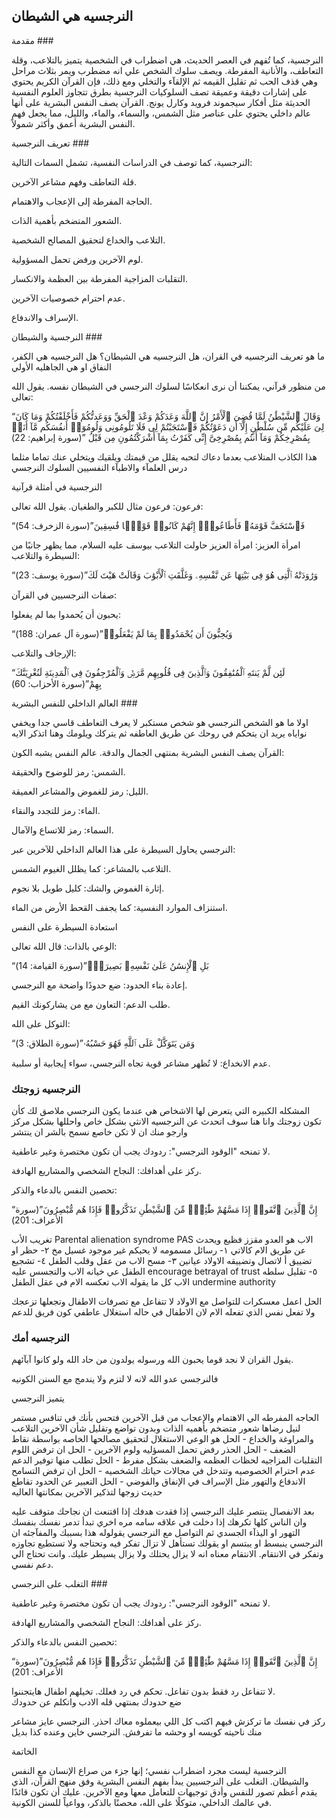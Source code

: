 ## النرجسيه هي الشيطان

مقدمة ###

النرجسية، كما تُفهم في العصر الحديث، هي اضطراب في الشخصية يتميز بالتلاعب، وقلة التعاطف، والأنانية المفرطة. ويصف سلوك الشخص علي انه مضطرب ويمر بثلاث مراحل وهي قذف الحب ثم تقليل القيمه ثم الإلقآء والتخلي ومع ذلك، فإن القرآن الكريم يحتوي على إشارات دقيقة وعميقة تصف السلوكيات النرجسية بطرق تتجاوز العلوم النفسية الحديثة مثل أفكار سيجموند فرويد وكارل يونج. القرآن يصف النفس البشرية على أنها عالم داخلي يحتوي على عناصر مثل الشمس، والسماء، والماء، والليل، مما يجعل فهم النفس البشرية أعمق وأكثر شمولاً.


تعريف النرجسية ###

النرجسية، كما توصف في الدراسات النفسية، تشمل السمات التالية:

قلة التعاطف وفهم مشاعر الآخرين.

الحاجة المفرطة إلى الإعجاب والاهتمام.

الشعور المتضخم بأهمية الذات.

التلاعب والخداع لتحقيق المصالح الشخصية.

لوم الآخرين ورفض تحمل المسؤولية.

التقلبات المزاجية المفرطة بين العظمة والانكسار.

عدم احترام خصوصيات الآخرين.

الإسراف والاندفاع.


النرجسية والشيطان ###

ما هو تعريف النرجسيه في القران، هل النرجسيه هي الشيطان؟ هل النرجسيه هي الكفر، النفاق او هي الجاهليه الأولي


من منظور قرآني، يمكننا أن نرى انعكاسًا لسلوك النرجسي في الشيطان نفسه. يقول الله تعالى:

“وَقَالَ ٱلشَّيْطَٰنُ لَمَّا قُضِىَ ٱلْأَمْرُ إِنَّ ٱللَّهَ وَعَدَكُمْ وَعْدَ ٱلْحَقِّ وَوَعَدتُّكُمْ فَأَخْلَفْتُكُمْ وَمَا كَانَ لِىَ عَلَيْكُم مِّن سُلْطَٰنٍ إِلَّآ أَن دَعَوْتُكُمْ فَٱسْتَجَبْتُمْ لِى فَلَا تَلُومُونِى وَلُومُوٓا۟ أَنفُسَكُم مَّآ أَنَا۠ بِمُصْرِخِكُمْ وَمَآ أَنتُم بِمُصْرِخِىَّ إِنِّى كَفَرْتُ بِمَآ أَشْرَكْتُمُونِ مِن قَبْلُ ”(سورة إبراهيم: 22)

هذا الكاذب المتلاعب بعدما دعاك لتحبه يقلل من قيمتك ويلقيك ويتخلي عنك تماما مثلما درس العلمآء والاطبآء النفسيين السلوك النرجسي


النرجسية في أمثلة قرآنية

فرعون:
فرعون مثال للكبر والطغيان. يقول الله تعالى:

“فَٱسْتَخَفَّ قَوْمَهُۥ فَأَطَاعُوهُۚ إِنَّهُمْ كَانُوا۟ قَوْمًۭا فَٰسِقِينَ”(سورة الزخرف: 54)

امرأة العزيز:
امرأة العزيز حاولت التلاعب بيوسف عليه السلام، مما يظهر جانبًا من السيطرة والتلاعب:

“وَرَٰوَدَتْهُ ٱلَّتِى هُوَ فِى بَيْتِهَا عَن نَّفْسِهِۦ وَغَلَّقَتِ ٱلْأَبْوَٰبَ وَقَالَتْ هَيْتَ لَكَ”(سورة يوسف: 23)

صفات النرجسيين في القرآن:

يحبون أن يُحمدوا بما لم يفعلوا:

“وَيُحِبُّونَ أَن يُحْمَدُوا۟ بِمَا لَمْ يَفْعَلُوا۟”(سورة آل عمران: 188)

الإرجاف والتلاعب:

“لَئِن لَّمْ يَنتَهِ ٱلْمُنَٰفِقُونَ وَٱلَّذِينَ فِى قُلُوبِهِم مَّرَضٌۭ وَٱلْمُرْجِفُونَ فِى ٱلْمَدِينَةِ لَنُغْرِيَنَّكَ بِهِمْ”(سورة الأحزاب: 60)



العالم الداخلي للنفس البشرية ###

اولا ما هو الشخص النرجسي هو شخص مستكبر لا يعرف التعاطف قاسي جدا ويخفي نواياه يريد ان يتحكم في روحك عن طريق العاطفه ثم يتركك ويلومك وهنا اتذكر الايه 

القرآن يصف النفس البشرية بمنتهى الجمال والدقة. عالم النفس يشبه الكون:

الشمس: رمز للوضوح والحقيقة.

الليل: رمز للغموض والمشاعر العميقة.

الماء: رمز للتجدد والنقاء.

السماء: رمز للاتساع والآمال.

النرجسي يحاول السيطرة على هذا العالم الداخلي للآخرين عبر:

التلاعب بالمشاعر: كما يظلل الغيوم الشمس.

إثارة الغموض والشك: كليل طويل بلا نجوم.

استنزاف الموارد النفسية: كما يجفف القحط الأرض من الماء.

استعادة السيطرة على النفس

الوعي بالذات:
قال الله تعالى:

“بَلِ ٱلْإِنسَٰنُ عَلَىٰ نَفْسِهِۦ بَصِيرَةٌۭ”(سورة القيامة: 14)

إعادة بناء الحدود:
ضع حدودًا واضحة مع النرجسي.

طلب الدعم:
التعاون مع من يشاركونك القيم.

التوكل على الله:

“وَمَن يَتَوَكَّلْ عَلَى ٱللَّهِ فَهُوَ حَسْبُهُۥ”(سورة الطلاق: 3)

عدم الانخداع:
لا تُظهر مشاعر قوية تجاه النرجسي، سواء إيجابية أو سلبية.

### النرجسيه زوجتك


المشكله الكبيره التي يتعرض لها الاشخاص هي عندما يكون النرجسي ملاصق لك كأن تكون زوجتك وانا هنا سوف اتحدث عن النرجسيه الانثي بشكل خاص واحللها بشكل مركز
وارجو منك ان 
لا تكن خاصع نسمح بالشر ان ينتشر 

لا تمنحه "الوقود النرجسي":
ردودك يجب أن تكون مختصرة وغير عاطفية.

ركز على أهدافك:
النجاح الشخصي والمشاريع الهادفة.

تحصين النفس بالدعاء والذكر:

“إِنَّ ٱلَّذِينَ ٱتَّقَوا۟ إِذَا مَسَّهُمْ طَٰٓئِفٌۭ مِّنَ ٱلشَّيْطَٰنِ تَذَكَّرُوا۟ فَإِذَا هُم مُّبْصِرُونَ”(سورة الأعراف: 201)



تغريب الأب 
Parental alienation syndrome PAS
الاب هو العدو مقزز فظيع  ويحدث عن طريق الام كالاتي 
١- رسائل مسمومه لا يحبكم غير موجود غسيل مخ
٢- حظر او تضييق أ لاتصال وتضييقه الاولاد عيانين 
٣- مسح الاب من عقل وقلب الطفل 
٤- تشجيع الطفل عي خيانه الاب والتجسس عليه encourage betrayal of trust 
٥- تقليل سلطه الاب كل ما يقوله الاب تعكسه الام في عقل الطفل undermine authority

الحل 
اعمل معسكرات للتواصل مع الاولاد 
لا تتفاعل مع تصرفات الاطفال وتجعلها تزعجك ولا تفعل نفس الذي تفعله الام لان الاطفال في حاله استغلال عاطفي 
كون فريق للدعم 



### النرجسيه أمك

يقول القران 
لا نجد قوما يحبون الله ورسوله يولدون من حاد الله ولو كانوا آبآئهم. 


فالنرجسي عدو الله لانه لا لتزم ولا يندمج مع السنن الكونيه


يتميز النرجسي 



الحاجه المفرطه الي الاهتمام والإعجاب من قبل الآخرين فتحس بأنك في تنافس مستمر لنيل رضاها شعور متضخم بأهميه الذات وبدون تواضع وتقليل شأن الآخرين 
التلاعب والمراوغة والخداع - الحل هو الوعي 
الاستغلال لتحقيق مصالحها الخاصه بواسطة نقاط الضعف - الحل الحذر 
رفض تحمل المسؤليه ولوم الآخرين - الحل ان ترفض اللوم
التقلبات المزاجيه لحظات العظمه والضعف بشكل مفرط - الحل تطلب منها توفير الدعم 
عدم احترام الخصوصيه وتتدخل في مجالات حياتك الشخصيه - الحل ان ترفض التسامح 
الاندفاع والتهور مثل الإسراف في الإنفاق والفوضي - الحل التعبير عن الحدود 
تقاطع حديث زوجها لتذكير الآخرين بمكانتها العاليه 

بعد الانفصال ينتصر عليك النرجسي
إذا فقدت هدفك 
إذا اقتنعت ان نجاحك متوقف عليه وان الناس كلها تكرهك
إذا دخلت في علاقه سامه مره اخري 
تبدأ تدمر نفسك بنفسك
التهور او اليذآء الجسدي ثم التواصل مع النرجسي يقولوله هذا بسببك والمفآجئه ان النرجسي ينبسط او يبتسم او يقولك تستأهل 
لا تزال تفكر فيه وتحتاجه ولا تستطيع تجاوزه وتفكر في الانتقام. الانتقام معناه انه لا يزال يحتلك ولا يزال يسيطر عليك. وانت تحتاج الي دعم نفسي. 


التغلب على النرجسي ###

لا تمنحه "الوقود النرجسي":
ردودك يجب أن تكون مختصرة وغير عاطفية.

ركز على أهدافك:
النجاح الشخصي والمشاريع الهادفة.

تحصين النفس بالدعاء والذكر:

“إِنَّ ٱلَّذِينَ ٱتَّقَوا۟ إِذَا مَسَّهُمْ طَٰٓئِفٌۭ مِّنَ ٱلشَّيْطَٰنِ تَذَكَّرُوا۟ فَإِذَا هُم مُّبْصِرُونَ”(سورة الأعراف: 201)



لا تتفاعل رد فقط بدون تفاعل. تحكم في رد فعلك. تخيلهم اطفال هايتجننوا.  
ضع حدودك بمنتهي قله الادب واتكلم عن حدودك

ركز في نفسك ما تركزش فيهم 
اكتب كل اللي بيعملوه معاك 
احذر. النرجسي عايز مشاعر منك ناحيته كويسه او وحشه ما تفرفش. 
النرجسي خاين وعنده كذا بديل 


الخاتمة

النرجسية ليست مجرد اضطراب نفسي؛ إنها جزء من صراع الإنسان مع النفس والشيطان. التغلب على النرجسيين يبدأ بفهم النفس البشرية وفق منهج القرآن، الذي يقدم أعظم تصور للنفس وأدق توجيهات للتعامل معها ومع الآخرين. عليك أن تكون قائدًا في عالمك الداخلي، متوكلًا على الله، محصنًا بالذكر، وواعياً للسنن الكونية.

